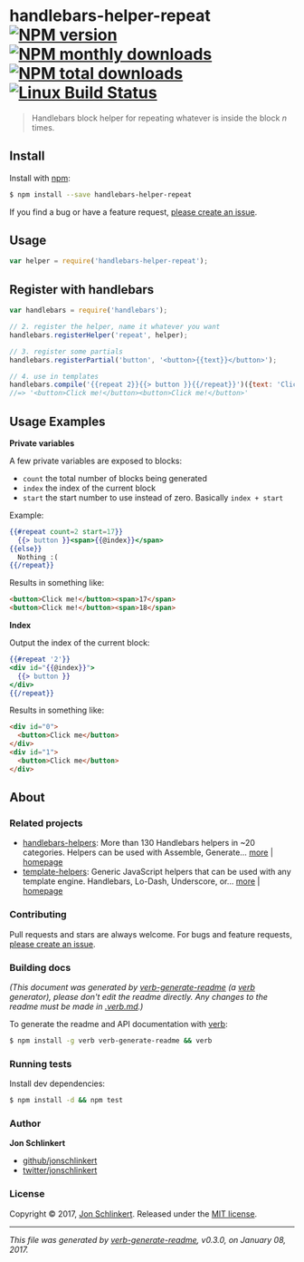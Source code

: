 # handlebars-helper-repeat [![NPM version](https://img.shields.io/npm/v/handlebars-helper-repeat.svg?style=flat)](https://www.npmjs.com/package/handlebars-helper-repeat) [![NPM monthly downloads](https://img.shields.io/npm/dm/handlebars-helper-repeat.svg?style=flat)](https://npmjs.org/package/handlebars-helper-repeat)  [![NPM total downloads](https://img.shields.io/npm/dt/handlebars-helper-repeat.svg?style=flat)](https://npmjs.org/package/handlebars-helper-repeat) [![Linux Build Status](https://img.shields.io/travis/helpers/handlebars-helper-repeat.svg?style=flat&label=Travis)](https://travis-ci.org/helpers/handlebars-helper-repeat)

> Handlebars block helper for repeating whatever is inside the block _n_ times.

## Install

Install with [npm](https://www.npmjs.com/):

```sh
$ npm install --save handlebars-helper-repeat
```

If you find a bug or have a feature request, [please create an issue](https://github.com/helpers/handlebars-helper-repeat/issues).

## Usage

```js
var helper = require('handlebars-helper-repeat');
```

## Register with handlebars

```js
var handlebars = require('handlebars');

// 2. register the helper, name it whatever you want
handlebars.registerHelper('repeat', helper);

// 3. register some partials
handlebars.registerPartial('button', '<button>{{text}}</button>');

// 4. use in templates
handlebars.compile('{{repeat 2}}{{> button }}{{/repeat}}')({text: 'Click me!'});
//=> '<button>Click me!</button><button>Click me!</button>'
```

## Usage Examples

**Private variables**

A few private variables are exposed to blocks:

* `count` the total number of blocks being generated
* `index` the index of the current block
* `start` the start number to use instead of zero. Basically `index + start`

Example:

```handlebars
{{#repeat count=2 start=17}}
  {{> button }}<span>{{@index}}</span>
{{else}}
  Nothing :(
{{/repeat}}
```
Results in something like:

```html
<button>Click me!</button><span>17</span>
<button>Click me!</button><span>18</span>
```

**Index**

Output the index of the current block:

```handlebars
{{#repeat '2'}}
<div id="{{@index}}">
  {{> button }}
</div>
{{/repeat}}
```

Results in something like:

```html
<div id="0">
  <button>Click me</button>
</div>
<div id="1">
  <button>Click me</button>
</div>
```

## About

### Related projects

* [handlebars-helpers](https://www.npmjs.com/package/handlebars-helpers): More than 130 Handlebars helpers in ~20 categories. Helpers can be used with Assemble, Generate… [more](https://github.com/assemble/handlebars-helpers) | [homepage](https://github.com/assemble/handlebars-helpers "More than 130 Handlebars helpers in ~20 categories. Helpers can be used with Assemble, Generate, Verb, Ghost, gulp-handlebars, grunt-handlebars, consolidate, or any node.js/Handlebars project.")
* [template-helpers](https://www.npmjs.com/package/template-helpers): Generic JavaScript helpers that can be used with any template engine. Handlebars, Lo-Dash, Underscore, or… [more](https://github.com/jonschlinkert/template-helpers) | [homepage](https://github.com/jonschlinkert/template-helpers "Generic JavaScript helpers that can be used with any template engine. Handlebars, Lo-Dash, Underscore, or any engine that supports helper functions.")

### Contributing

Pull requests and stars are always welcome. For bugs and feature requests, [please create an issue](../../issues/new).

### Building docs

_(This document was generated by [verb-generate-readme](https://github.com/verbose/verb-generate-readme) (a [verb](https://github.com/verbose/verb) generator), please don't edit the readme directly. Any changes to the readme must be made in [.verb.md](.verb.md).)_

To generate the readme and API documentation with [verb](https://github.com/verbose/verb):

```sh
$ npm install -g verb verb-generate-readme && verb
```

### Running tests

Install dev dependencies:

```sh
$ npm install -d && npm test
```

### Author

**Jon Schlinkert**

* [github/jonschlinkert](https://github.com/jonschlinkert)
* [twitter/jonschlinkert](http://twitter.com/jonschlinkert)

### License

Copyright © 2017, [Jon Schlinkert](https://github.com/jonschlinkert).
Released under the [MIT license](LICENSE).

***

_This file was generated by [verb-generate-readme](https://github.com/verbose/verb-generate-readme), v0.3.0, on January 08, 2017._
